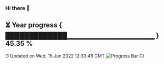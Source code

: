 ### Hi there 👋
⏳ Year progress { █████████████▁▁▁▁▁▁▁▁▁▁▁▁▁▁▁▁▁ } 45.35 %
---
⏰ Updated on Wed, 15 Jun 2022 12:33:46 GMT
![Progress Bar CI](https://github.com/liununu/liununu/workflows/Progress%20Bar%20CI/badge.svg)
